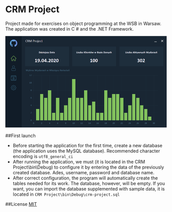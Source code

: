 # CRM Project
Project made for exercises on object programming at the WSB in Warsaw.  The application was created in C # and the .NET Framework.

![App Dashboard](./bin/Debug/screen.PNG "App Dashboard ")

##First launch
- Before starting the application for the first time, create a new database (the application uses the MySQL database). Recommended character encoding is `utf8_general_ci`
- After running the application, we must (it is located in the CRM Project\bin\Debug) to configure it by entering the data of the previously created database. Ades, username, password and database name.
- After correct configuration, the program will automatically create the tables needed for its work. The database, however, will be empty. If you want, you can import the database supplemented with sample data, it is located in  `CRM Project\bin\Debug\crm-project.sql`

##License
[MIT](https://choosealicense.com/licenses/mit/ "MIT")
